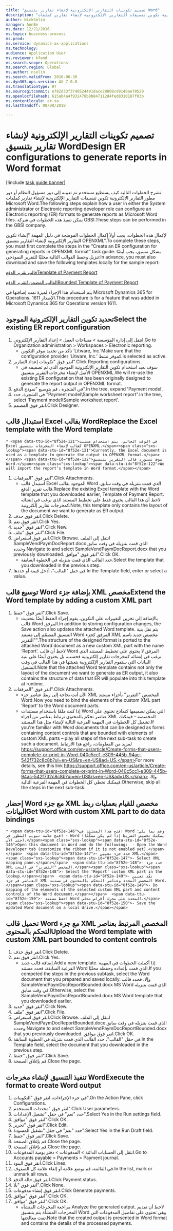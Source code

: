 ```yaml
--- 
title: "تصميم تكوينات التقارير الإلكترونية لإنشاء تقارير بتنسيق Word"
description: "تشرح الخطوات التالية كيف يستطيع مستخدم تم تعيينه إلى دور مسؤول النظام أو دور مطور التقارير الإلكترونية تكوين تنسيقات التقارير الإلكترونية لإنشاء تقارير كملفات Microsoft Word."
author: NickSelin
manager: AnnBe
ms.date: 12/21/2016
ms.topic: business-process
ms.prod: 
ms.service: dynamics-ax-applications
ms.technology: 
audience: Application User
ms.reviewer: kfend
ms.search.scope: Operations
ms.search.region: Global
ms.author: nselin
ms.search.validFrom: 2016-06-30
ms.dyn365.ops.version: AX 7.0.0
ms.translationtype: HT
ms.sourcegitcommit: e782d33f3748524491dace28008cd9148ae70529
ms.openlocfilehash: 615ab4a4f932478b8b847112d4fed8310187f03b
ms.contentlocale: ar-sa
ms.lasthandoff: 08/08/2018

---
```

# <a name="design-er-configurations-to-generate-reports-in-word-format"></a><span data-ttu-id="8f52e-103">تصميم تكوينات التقارير الإلكترونية لإنشاء تقارير بتنسيق Word</span><span class="sxs-lookup"><span data-stu-id="8f52e-103">Design ER configurations to generate reports in Word format</span></span>

[!include [task guide banner](../../includes/task-guide-banner.md)]

<span data-ttu-id="8f52e-104">تشرح الخطوات التالية كيف يستطيع مستخدم تم تعيينه إلى دور مسؤول النظام أو دور مطور التقارير الإلكترونية تكوين تنسيقات التقارير الإلكترونية لإنشاء تقارير كملفات Microsoft Word.</span><span class="sxs-lookup"><span data-stu-id="8f52e-104">The following steps explain how a user in either the System administrator or Electronic reporting developer role can configure an Electronic reporting (ER) formats to generate reports as Microsoft Word files.</span></span> <span data-ttu-id="8f52e-105">يمكن تنفيذ هذه الخطوات في شركة GBSI.</span><span class="sxs-lookup"><span data-stu-id="8f52e-105">These steps can be performed in the GBSI company.</span></span>

<span data-ttu-id="8f52e-106">لإكمال هذه الخطوات، يجب أولاً إكمال الخطوات الموضحة في دليل المهمة "إنشاء تكوين التقارير الإلكترونية لإنشاء التقارير بتنسيق OPENXML‬".</span><span class="sxs-lookup"><span data-stu-id="8f52e-106">To complete these steps, you must first complete the steps in the “Create an ER configuration for generating reports in OPENXML format” task guide.</span></span> <span data-ttu-id="8f52e-107">بشكل مسبق، يجب أيضًا تنزيل وحفظ القوالب التالية محليًا للتقرير النموذجي:</span><span class="sxs-lookup"><span data-stu-id="8f52e-107">In advance, you must also download and save the following templates locally for the sample report:</span></span>

[<span data-ttu-id="8f52e-108">قالب تقرير الدفع</span><span class="sxs-lookup"><span data-stu-id="8f52e-108">Template of Payment Report</span></span>](https://go.microsoft.com/fwlink/?linkid=862266)

[<span data-ttu-id="8f52e-109">القالب المضمن لتقرير الدفع</span><span class="sxs-lookup"><span data-stu-id="8f52e-109">Bounded Template of Payment Report</span></span>](https://go.microsoft.com/fwlink/?linkid=862266)

<span data-ttu-id="8f52e-110">يتم استخدام هذا الإجراء لميزة تمت إضافتها في Microsoft Dynamics 365 for Operations، الإصدار 1611.</span><span class="sxs-lookup"><span data-stu-id="8f52e-110">This procedure is for a feature that was added in Microsoft Dynamics 365 for Operations version 1611.</span></span>


## <a name="select-the-existing-er-report-configuration"></a><span data-ttu-id="8f52e-111">تحديد تكوين التقارير الإلكترونية الموجود</span><span class="sxs-lookup"><span data-stu-id="8f52e-111">Select the existing ER report configuration</span></span>
1. <span data-ttu-id="8f52e-112">انتقل إلى إدارة المؤسسة > مساحات العمل‬ > إعداد التقارير الإلكتروني‬.</span><span class="sxs-lookup"><span data-stu-id="8f52e-112">Go to Organization administration > Workspaces > Electronic reporting.</span></span>
    * <span data-ttu-id="8f52e-113">تأكد من تحديد موفر التكوين ‘Litware, Inc.’</span><span class="sxs-lookup"><span data-stu-id="8f52e-113">Make sure that the configuration provider ‘Litware, Inc.’</span></span> <span data-ttu-id="8f52e-114">كموفر نشط.</span><span class="sxs-lookup"><span data-stu-id="8f52e-114">is selected as active.</span></span>  
2. <span data-ttu-id="8f52e-115">انقر فوق "تكوينات إعداد التقارير‬".</span><span class="sxs-lookup"><span data-stu-id="8f52e-115">Click Reporting configurations.</span></span>
    * <span data-ttu-id="8f52e-116">سوف نعيد استخدام تكوين التقارير الإلكترونية الموجود الذي تم تصميمه في الأصل لإنشاء مخرجات التقرير بتنسيق OPENXML.</span><span class="sxs-lookup"><span data-stu-id="8f52e-116">We will re-use the existing ER configuration that has been originally designed to generate the report output in OPENXML format.</span></span>  
3. <span data-ttu-id="8f52e-117">في الشجرة ، قم بتوسيع "نموذج الدفع".</span><span class="sxs-lookup"><span data-stu-id="8f52e-117">In the tree, expand 'Payment model'.</span></span>
4. <span data-ttu-id="8f52e-118">في الشجرة، حدد "Payment model\Sample worksheet report".</span><span class="sxs-lookup"><span data-stu-id="8f52e-118">In the tree, select 'Payment model\Sample worksheet report'.</span></span>
5. <span data-ttu-id="8f52e-119">انقر فوق المصمم.</span><span class="sxs-lookup"><span data-stu-id="8f52e-119">Click Designer.</span></span>

## <a name="replace-the-excel-template-with-the-word-template"></a><span data-ttu-id="8f52e-120">استبدال قالب Excel بقالب Word</span><span class="sxs-lookup"><span data-stu-id="8f52e-120">Replace the Excel template with the Word template</span></span>
    * <span data-ttu-id="8f52e-121">في الوقت الحالي، يتم استخدام مستند Excel كقالب لإنشاء المخرجات بتنسيق OPENXML.</span><span class="sxs-lookup"><span data-stu-id="8f52e-121">Currently, the Excel document is used as a template to generate the output in OPENXML format.</span></span> <span data-ttu-id="8f52e-122">سوف نستورد قالب التقرير بتنسيق Word.</span><span class="sxs-lookup"><span data-stu-id="8f52e-122">We will import the report’s template in Word format.</span></span>  
1. <span data-ttu-id="8f52e-123">انقر فوق "المرفقات".</span><span class="sxs-lookup"><span data-stu-id="8f52e-123">Click Attachments.</span></span>
    * <span data-ttu-id="8f52e-124">استبدل قالب Excel الموجود بقالب Word الذي قمت بتنزيله في وقت سابق، قالب تقرير الدفع.</span><span class="sxs-lookup"><span data-stu-id="8f52e-124">Replace the existing Excel template with the Word template that you downloaded earlier, Template of Payment Report.</span></span> <span data-ttu-id="8f52e-125">لاحظ أن هذا القالب يحتوي فقط على تخطيط المستند الذي نرغب في إنشائه كمخرجات تقارير إلكترونية.</span><span class="sxs-lookup"><span data-stu-id="8f52e-125">Note, this template only contains the layout of the document we want to generate as ER output.</span></span>  
2. <span data-ttu-id="8f52e-126">انقر فوق حذف.</span><span class="sxs-lookup"><span data-stu-id="8f52e-126">Click Delete.</span></span>
3. <span data-ttu-id="8f52e-127">انقر فوق نعم.</span><span class="sxs-lookup"><span data-stu-id="8f52e-127">Click Yes.</span></span>
4. <span data-ttu-id="8f52e-128">انقر فوق "جديد".</span><span class="sxs-lookup"><span data-stu-id="8f52e-128">Click New.</span></span>
5. <span data-ttu-id="8f52e-129">انقر فوق "ملف".</span><span class="sxs-lookup"><span data-stu-id="8f52e-129">Click File.</span></span>
6. <span data-ttu-id="8f52e-130">انقر فوق استعراض.</span><span class="sxs-lookup"><span data-stu-id="8f52e-130">Click Browse.</span></span> <span data-ttu-id="8f52e-131">انتقل إلى الملف SampleVendPaymDocReport.docx الذي قمت بتنزيله في وقت سابق وحدده.</span><span class="sxs-lookup"><span data-stu-id="8f52e-131">Navigate to and select SampleVendPaymDocReport.docx that you previously downloaded.</span></span> <span data-ttu-id="8f52e-132">انقر فوق "موافق".</span><span class="sxs-lookup"><span data-stu-id="8f52e-132">Click OK.</span></span>
    * <span data-ttu-id="8f52e-133">حدد القالب الذي قمت بتنزيله في الخطوة السابقة.</span><span class="sxs-lookup"><span data-stu-id="8f52e-133">Select the template that you downloaded in the previous step.</span></span>  
7. <span data-ttu-id="8f52e-134">في حقل "القالب"، أدخل قيمة أو حددها.</span><span class="sxs-lookup"><span data-stu-id="8f52e-134">In the Template field, enter or select a value.</span></span>

## <a name="extend-the-word-template-by-adding-a-custom-xml-part"></a><span data-ttu-id="8f52e-135">توسيع قالب Word بإضافة جزء XML مخصص</span><span class="sxs-lookup"><span data-stu-id="8f52e-135">Extend the Word template by adding a custom XML part</span></span>
1. <span data-ttu-id="8f52e-136">انقر فوق "حفظ".</span><span class="sxs-lookup"><span data-stu-id="8f52e-136">Click Save.</span></span>
    * <span data-ttu-id="8f52e-137">بالإضافة إلى تخزين التغييرات على التكوين، يقوم إجراء الحفظ أيضًا بتحديث قالب Word المرفق.</span><span class="sxs-lookup"><span data-stu-id="8f52e-137">In addition to storing configuration changes, the Save action also updates the attached Word template.</span></span> <span data-ttu-id="8f52e-138">يتم نقل بنية التنسيق المصمّم إلى مستند Word المرفق كجزء XML مخصص جديد باسم "التقرير".</span><span class="sxs-lookup"><span data-stu-id="8f52e-138">The structure of the designed format is ported to the attached Word document as a new custom XML part with the name ‘Report’.</span></span> <span data-ttu-id="8f52e-139">لاحظ أن قالب Word المرفق لا يحتوي على تخطيط المستند الذي نرغب في إنشائه كمخرجات تقارير إلكترونية فحسب، بل يحتوي أيضًا على بنية البيانات التي ستقوم التقارير الإلكترونية بتعبئتها في هذا القالب في وقت التشغيل.</span><span class="sxs-lookup"><span data-stu-id="8f52e-139">Note that the attached Word template contains not only the layout of the document we want to generate as ER output, it also contains the structure of data that ER will populate into this template at runtime.</span></span>  
2. <span data-ttu-id="8f52e-140">انقر فوق "المرفقات".</span><span class="sxs-lookup"><span data-stu-id="8f52e-140">Click Attachments.</span></span>
    * <span data-ttu-id="8f52e-141">الآن أنت بحاجة إلى ربط عناصر جزء XML المخصص "التقرير" بأجزاء مستند Word.</span><span class="sxs-lookup"><span data-stu-id="8f52e-141">Now you need to bind the elements of the custom XML part ‘Report’ to the Word document parts.</span></span>  
    * <span data-ttu-id="8f52e-142">إذا كنت ملمًا باستخدام مستندات Word التي يمكن تصميمها كنماذج تحتوي على عناصر تحكم بالمحتوى ترتباط بعناصر من أجزاء XML المخصصة – فيمكنك تشغيل كل الخطوات في المهمة الفرعية التالية لإنشاء مثل هذا المستند.</span><span class="sxs-lookup"><span data-stu-id="8f52e-142">If you're familiar with Word documents that can be designed as forms containing content controls that are bounded with elements of custom XML parts – play all steps of the next sub-task to create such a document.</span></span> <span data-ttu-id="8f52e-143">لمزيد من المعلومات، راجع هذا الارتباط https://support.office.com/en-us/article/Create-forms-that-users-complete-or-print-in-Word-040c5cc1-e309-445b-94ac-542f732c8c8b?ui=en-US&rs=en-US&ad=US.</span><span class="sxs-lookup"><span data-stu-id="8f52e-143">For more details, see this link https://support.office.com/en-us/article/Create-forms-that-users-complete-or-print-in-Word-040c5cc1-e309-445b-94ac-542f732c8c8b?ui=en-US&rs=en-US&ad=US.</span></span> <span data-ttu-id="8f52e-144">وإلا، فيمكنك تخطي كل الخطوات في المهمة الفرعية التالية.</span><span class="sxs-lookup"><span data-stu-id="8f52e-144">Otherwise, skip all the steps in the next sub-task.</span></span>  

## <a name="get-word-with-custom-xml-part-to-do-data-bindings"></a><span data-ttu-id="8f52e-145">إحضار Word مع جزء XML مخصص للقيام بعمليات ربط البيانات</span><span class="sxs-lookup"><span data-stu-id="8f52e-145">Get Word with custom XML part to do data bindings</span></span>
    * <span data-ttu-id="8f52e-146">افتح هذا المستند في Word وقم بما يلي: - افتح علامة تبويب المطور في Word (يمكنك تخصيص الشريط إذا لم يكن ممكّنًا حتى الآن).</span><span class="sxs-lookup"><span data-stu-id="8f52e-146">Open this document in Word and do the following:  - Open the Word Developer tab (customize the ribbon if it is not enabled yet).</span></span>  <span data-ttu-id="8f52e-147">- حدد جزء تعيين XML.</span><span class="sxs-lookup"><span data-stu-id="8f52e-147">- Select XML mapping pane.</span></span>  <span data-ttu-id="8f52e-148">- حدد جزء XML المخصص "التقرير" في البحث.</span><span class="sxs-lookup"><span data-stu-id="8f52e-148">- Select the ‘Report’ custom XML part in the lookup.</span></span>  <span data-ttu-id="8f52e-149">- نفّذ تعيين العناصر في جزء XML المخصص المحدد وعناصر التحكم بالمحتوى في مستند Word.</span><span class="sxs-lookup"><span data-stu-id="8f52e-149">- Do mapping of the elements of the selected custom XML part and content controls of the Word document.</span></span>  <span data-ttu-id="8f52e-150">- احفظ مستند Word المحدث على محرك أقراص محلي.</span><span class="sxs-lookup"><span data-stu-id="8f52e-150">- Save the updated Word document on a local drive.</span></span>  

## <a name="upload-the-word-template-with-custom-xml-part-bounded-to-content-controls"></a><span data-ttu-id="8f52e-151">تحميل قالب Word مع جزء XML المخصص المرتبط بعناصر التحكم بالمحتوى</span><span class="sxs-lookup"><span data-stu-id="8f52e-151">Upload the Word template with custom XML part bounded to content controls</span></span>
1. <span data-ttu-id="8f52e-152">انقر فوق حذف.</span><span class="sxs-lookup"><span data-stu-id="8f52e-152">Click Delete.</span></span>
2. <span data-ttu-id="8f52e-153">انقر فوق نعم.</span><span class="sxs-lookup"><span data-stu-id="8f52e-153">Click Yes.</span></span>
    * <span data-ttu-id="8f52e-154">إضافة قالب جديد.</span><span class="sxs-lookup"><span data-stu-id="8f52e-154">Add a new template.</span></span> <span data-ttu-id="8f52e-155">إذا أكملت الخطوات في المهمة الفرعية السابقة، فحدد مستند Word الذي قمت بإعداده وحفظه محليًا.</span><span class="sxs-lookup"><span data-stu-id="8f52e-155">If you competed the steps in the previous subtask, select the Word document that you prepared and saved locally.</span></span> <span data-ttu-id="8f52e-156">وإلا، فحدد قالب SampleVendPaymDocReportBounded.docx MS Word الذي قمت بتنزيله في وقت سابق.</span><span class="sxs-lookup"><span data-stu-id="8f52e-156">Otherwise, select the SampleVendPaymDocReportBounded.docx MS Word template that you downloaded earlier.</span></span>  
3. <span data-ttu-id="8f52e-157">انقر فوق "جديد".</span><span class="sxs-lookup"><span data-stu-id="8f52e-157">Click New.</span></span>
4. <span data-ttu-id="8f52e-158">انقر فوق "ملف".</span><span class="sxs-lookup"><span data-stu-id="8f52e-158">Click File.</span></span>
5. <span data-ttu-id="8f52e-159">انقر فوق استعراض.</span><span class="sxs-lookup"><span data-stu-id="8f52e-159">Click Browse.</span></span> <span data-ttu-id="8f52e-160">انتقل إلى الملف SampleVendPaymDocReportBounded.docx الذي قمت بتنزيله في وقت سابق وحدده.</span><span class="sxs-lookup"><span data-stu-id="8f52e-160">Navigate to and select SampleVendPaymDocReportBounded.docx that you previously downloaded.</span></span> <span data-ttu-id="8f52e-161">انقر فوق موافق.</span><span class="sxs-lookup"><span data-stu-id="8f52e-161">Click OK.</span></span>
6. <span data-ttu-id="8f52e-162">في حقل "القالب"، حدد القالب الذي قمت بتنزيله في الخطوة السابقة.</span><span class="sxs-lookup"><span data-stu-id="8f52e-162">In the Template field, select the document that you downloaded in the previous step.</span></span>
7. <span data-ttu-id="8f52e-163">انقر فوق "حفظ".</span><span class="sxs-lookup"><span data-stu-id="8f52e-163">Click Save.</span></span>
8. <span data-ttu-id="8f52e-164">قم بإغلاق الصفحة.</span><span class="sxs-lookup"><span data-stu-id="8f52e-164">Close the page.</span></span>

## <a name="execute-the-format-to-create-word-output"></a><span data-ttu-id="8f52e-165">تنفيذ التنسيق لإنشاء مخرجات Word</span><span class="sxs-lookup"><span data-stu-id="8f52e-165">Execute the format to create Word output</span></span>
1. <span data-ttu-id="8f52e-166">في جزء الإجراءات، انقر فوق "التكوينات".</span><span class="sxs-lookup"><span data-stu-id="8f52e-166">On the Action Pane, click Configurations.</span></span>
2. <span data-ttu-id="8f52e-167">انقر فوق "محددات المستخدم".</span><span class="sxs-lookup"><span data-stu-id="8f52e-167">Click User parameters.</span></span>
3. <span data-ttu-id="8f52e-168">حدد "نعم" في حقل "تشغيل الإعدادات".</span><span class="sxs-lookup"><span data-stu-id="8f52e-168">Select Yes in the Run settings field.</span></span>
4. <span data-ttu-id="8f52e-169">انقر فوق "موافق".</span><span class="sxs-lookup"><span data-stu-id="8f52e-169">Click OK.</span></span>
5. <span data-ttu-id="8f52e-170">انقر فوق "تحرير".</span><span class="sxs-lookup"><span data-stu-id="8f52e-170">Click Edit.</span></span>
6. <span data-ttu-id="8f52e-171">حدد "نعم" في حقل "تشغيل المسودة‬".</span><span class="sxs-lookup"><span data-stu-id="8f52e-171">Select Yes in the Run Draft field.</span></span>
7. <span data-ttu-id="8f52e-172">انقر فوق "حفظ".</span><span class="sxs-lookup"><span data-stu-id="8f52e-172">Click Save.</span></span>
8. <span data-ttu-id="8f52e-173">قم بإغلاق الصفحة.</span><span class="sxs-lookup"><span data-stu-id="8f52e-173">Close the page.</span></span>
9. <span data-ttu-id="8f52e-174">قم بإغلاق الصفحة.</span><span class="sxs-lookup"><span data-stu-id="8f52e-174">Close the page.</span></span>
10. <span data-ttu-id="8f52e-175">انتقل إلى الحسابات الدائنة > المدفوعات‬ > دفتر يومية المدفوعات‬‬.</span><span class="sxs-lookup"><span data-stu-id="8f52e-175">Go to Accounts payable > Payments > Payment journal.</span></span>
11. <span data-ttu-id="8f52e-176">انقر فوق البنود.</span><span class="sxs-lookup"><span data-stu-id="8f52e-176">Click Lines.</span></span>
12. <span data-ttu-id="8f52e-177">في القائمة، قم بوضع علامة أو إلغاء علامة كل الصفوف.</span><span class="sxs-lookup"><span data-stu-id="8f52e-177">In the list, mark or unmark all rows.</span></span>
13. <span data-ttu-id="8f52e-178">انقر فوق حالة الدفع.</span><span class="sxs-lookup"><span data-stu-id="8f52e-178">Click Payment status.</span></span>
14. <span data-ttu-id="8f52e-179">انقر فوق "بلا".</span><span class="sxs-lookup"><span data-stu-id="8f52e-179">Click None.</span></span>
15. <span data-ttu-id="8f52e-180">انقر فوق إنشاء مدفوعات.</span><span class="sxs-lookup"><span data-stu-id="8f52e-180">Click Generate payments.</span></span>
16. <span data-ttu-id="8f52e-181">انقر فوق "موافق".</span><span class="sxs-lookup"><span data-stu-id="8f52e-181">Click OK.</span></span>
17. <span data-ttu-id="8f52e-182">انقر فوق "موافق".</span><span class="sxs-lookup"><span data-stu-id="8f52e-182">Click OK.</span></span>
    * <span data-ttu-id="8f52e-183">مراجعة المخرجات المنشأة.</span><span class="sxs-lookup"><span data-stu-id="8f52e-183">Analyze the generated output.</span></span> <span data-ttu-id="8f52e-184">لاحظ أن تقديم المخرجات المنشأة يتم بتنسيق Word وهي تحتوي على تفاصيل المدفوعات التي تمت معالجتها.</span><span class="sxs-lookup"><span data-stu-id="8f52e-184">Note that the created output is presented in Word format and contains the details of the processed payments.</span></span>  


